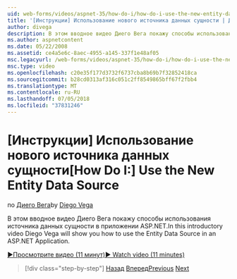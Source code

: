 ```yaml
---
uid: web-forms/videos/aspnet-35/how-do-i/how-do-i-use-the-new-entity-data-source
title: '[Инструкции] Использование нового источника данных сущности | Документация Майкрософт'
author: divega
description: В этом вводное видео Диего Вега покажу способы использования источника данных сущности в приложении ASP.NET.
ms.author: aspnetcontent
ms.date: 05/22/2008
ms.assetid: ce4a5e6c-8aec-4955-a145-337f1e48af05
msc.legacyurl: /web-forms/videos/aspnet-35/how-do-i/how-do-i-use-the-new-entity-data-source
msc.type: video
ms.openlocfilehash: c20e35f177d3732f6737cba8b69b7f32852418ca
ms.sourcegitcommit: b28cd0313af316c051c2ff8549865bff67f2fbb4
ms.translationtype: MT
ms.contentlocale: ru-RU
ms.lasthandoff: 07/05/2018
ms.locfileid: "37831246"
---
```

<a name="how-do-i-use-the-new-entity-data-source"></a><span data-ttu-id="a26b8-103">[Инструкции] Использование нового источника данных сущности</span><span class="sxs-lookup"><span data-stu-id="a26b8-103">[How Do I:] Use the New Entity Data Source</span></span>
====================
<span data-ttu-id="a26b8-104">по [Диего Вега](https://github.com/divega)</span><span class="sxs-lookup"><span data-stu-id="a26b8-104">by [Diego Vega](https://github.com/divega)</span></span>

<span data-ttu-id="a26b8-105">В этом вводное видео Диего Вега покажу способы использования источника данных сущности в приложении ASP.NET.</span><span class="sxs-lookup"><span data-stu-id="a26b8-105">In this introductory video Diego Vega will show you how to use the Entity Data Source in an ASP.NET Application.</span></span>

[<span data-ttu-id="a26b8-106">&#9654;Просмотрите видео (11 минут)</span><span class="sxs-lookup"><span data-stu-id="a26b8-106">&#9654; Watch video (11 minutes)</span></span>](https://channel9.msdn.com/Blogs/ASP-NET-Site-Videos/how-do-i-use-the-new-entity-data-source)

> [!div class="step-by-step"]
> <span data-ttu-id="a26b8-107">[Назад](how-do-i-get-started-with-the-entity-framework.md)
> [Вперед](how-do-i-serialize-a-graph-with-the-entity-framework.md)</span><span class="sxs-lookup"><span data-stu-id="a26b8-107">[Previous](how-do-i-get-started-with-the-entity-framework.md)
[Next](how-do-i-serialize-a-graph-with-the-entity-framework.md)</span></span>
